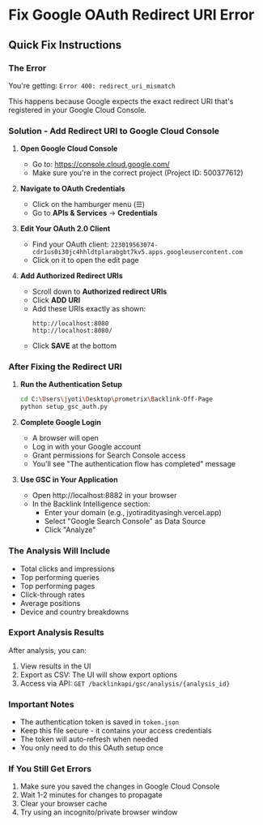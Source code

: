 # Fix Google OAuth Redirect URI Error

## Quick Fix Instructions

### The Error
You're getting: `Error 400: redirect_uri_mismatch`

This happens because Google expects the exact redirect URI that's registered in your Google Cloud Console.

### Solution - Add Redirect URI to Google Cloud Console

1. **Open Google Cloud Console**
   - Go to: https://console.cloud.google.com/
   - Make sure you're in the correct project (Project ID: 500377612)

2. **Navigate to OAuth Credentials**
   - Click on the hamburger menu (☰)
   - Go to **APIs & Services** → **Credentials**

3. **Edit Your OAuth 2.0 Client**
   - Find your OAuth client: `223019563074-cdr1us0i30jc4hhldtplarabgbt7kv5.apps.googleusercontent.com`
   - Click on it to open the edit page

4. **Add Authorized Redirect URIs**
   - Scroll down to **Authorized redirect URIs**
   - Click **ADD URI**
   - Add these URIs exactly as shown:
     ```
     http://localhost:8080
     http://localhost:8080/
     ```
   - Click **SAVE** at the bottom

### After Fixing the Redirect URI

1. **Run the Authentication Setup**
   ```bash
   cd C:\Users\jyoti\Desktop\prometrix\Backlink-Off-Page
   python setup_gsc_auth.py
   ```

2. **Complete Google Login**
   - A browser will open
   - Log in with your Google account
   - Grant permissions for Search Console access
   - You'll see "The authentication flow has completed" message

3. **Use GSC in Your Application**
   - Open http://localhost:8882 in your browser
   - In the Backlink Intelligence section:
     - Enter your domain (e.g., jyotiradityasingh.vercel.app)
     - Select "Google Search Console" as Data Source
     - Click "Analyze"

### The Analysis Will Include
- Total clicks and impressions
- Top performing queries
- Top performing pages
- Click-through rates
- Average positions
- Device and country breakdowns

### Export Analysis Results
After analysis, you can:
1. View results in the UI
2. Export as CSV: The UI will show export options
3. Access via API: `GET /backlinkapi/gsc/analysis/{analysis_id}`

### Important Notes
- The authentication token is saved in `token.json`
- Keep this file secure - it contains your access credentials
- The token will auto-refresh when needed
- You only need to do this OAuth setup once

### If You Still Get Errors
1. Make sure you saved the changes in Google Cloud Console
2. Wait 1-2 minutes for changes to propagate
3. Clear your browser cache
4. Try using an incognito/private browser window
